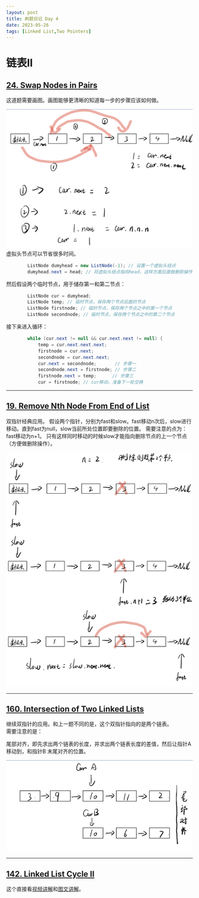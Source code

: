 ```yaml
---
layout: post
title: 刷题日记 Day 4
date: 2023-05-26
tags: [Linked List,Two Pointers]
---
```

# 链表II

## [24. Swap Nodes in Pairs](https://leetcode.com/problems/swap-nodes-in-pairs/)
这道题需要画图。画图能够更清晰的知道每一步的步骤应该如何做。

![交换节点](/images/day4交换节点.jpg)
虚拟头节点可以节省很多时间。
````java
        ListNode dumyhead = new ListNode(-1); // 设置一个虚拟头结点
        dumyhead.next = head; // 将虚拟头结点指向head，这样方面后面做删除操作
````
然后假设两个临时节点，用于储存第一和第二节点：
````java 
        ListNode cur = dumyhead;
        ListNode temp; // 临时节点，保存两个节点后面的节点
        ListNode firstnode; // 临时节点，保存两个节点之中的第一个节点
        ListNode secondnode; // 临时节点，保存两个节点之中的第二个节点
````
接下来进入循环：
````java
        while (cur.next != null && cur.next.next != null) {
            temp = cur.next.next.next;
            firstnode = cur.next;
            secondnode = cur.next.next;
            cur.next = secondnode;       // 步骤一
            secondnode.next = firstnode; // 步骤二
            firstnode.next = temp;      // 步骤三
            cur = firstnode; // cur移动，准备下一轮交换
````




---

## [19. Remove Nth Node From End of List](https://leetcode.com/problems/remove-nth-node-from-end-of-list/)

双指针经典应用。
假设两个指针，分别为fast和slow。fast移动n次后，slow进行移动。直到fast为null，slow当前所处位置即要删除的位置。
需要注意的点为：
fast移动为n+1。
只有这样同时移动的时候slow才能指向删除节点的上一个节点（方便做删除操作）。

![删除节点](/images/day4删除节点.jpg)

---
## [160. Intersection of Two Linked Lists](https://leetcode.com/problems/intersection-of-two-linked-lists/)

继续双指针的应用。和上一题不同的是，这个双指针指向的是两个链表。  
  需要注意的是：

  尾部对齐，即先求出两个链表的长度，并求出两个链表长度的差值，然后让指针A移动到，和指针B 末尾对齐的位置。


![链接节点](/images/day4链接节点.jpg)


---
## [142. Linked List Cycle II](https://leetcode.com/problems/linked-list-cycle-ii/description/)

这个直接看[视频讲解](https://www.bilibili.com/video/BV1if4y1d7ob/?share_source=copy_web&vd_source=e5b465ddca709f7aa8bbb43275c08d25)和[图文讲解](https://programmercarl.com/0142.%E7%8E%AF%E5%BD%A2%E9%93%BE%E8%A1%A8II.html#_142-%E7%8E%AF%E5%BD%A2%E9%93%BE%E8%A1%A8ii)。





